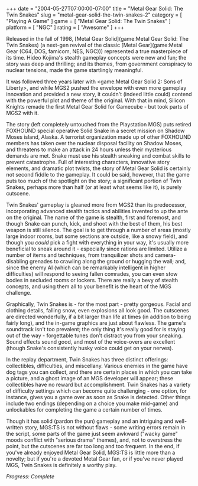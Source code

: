 +++
date = "2004-05-27T07:00:00-07:00"
title = "Metal Gear Solid: The Twin Snakes"
slug = "metal-gear-solid-the-twin-snakes-2"
category = [ "Playing A Game" ]
game = [ "Metal Gear Solid: The Twin Snakes" ]
platform = [ "NGC" ]
rating = [ "Awesome" ]
+++

Released in the fall of 1998, [Metal Gear Solid](game:Metal Gear Solid: The Twin Snakes) (a next-gen revival of the classic [Metal Gear](game:Metal Gear (C64, DOS, famicom, NES, NGC))) represented a true masterpiece of its time. Hideo Kojima's stealth gameplay concepts were new and fun; the story was deep and thrilling; and its themes, from government conspiracy to nuclear tensions, made the game startlingly meaningful.

It was followed three years later with <game:Metal Gear Solid 2: Sons of Liberty>, and while MGS2 pushed the envelope with even more gameplay innovation and provided a new story, it couldn't (indeed little could) contend with the powerful plot and theme of the original. With that in mind, Silicon Knights remade the first Metal Gear Solid for Gamecube - but took parts of MGS2 with it.

The story (left completely untouched from the Playstation MGS) puts retired FOXHOUND special operative Solid Snake in a secret mission on Shadow Moses island, Alaska. A terrorist organization made up of other FOXHOUND members has taken over the nuclear disposal facility on Shadow Moses, and threatens to make an attack in 24 hours unless their mysterious demands are met. Snake must use his stealth sneaking and combat skills to prevent catastrophe. Full of interesting characters, innovative story elements, and dramatic plot twists, the story of Metal Gear Solid is certainly not second fiddle to the gameplay. It could be said, however, that the game puts too much of the spotlight on the story; a significant portion of Twin Snakes, perhaps more than half (or at least what seems like it), is purely cutscene.

Twin Snakes' gameplay is gleaned more from MGS2 than its predecessor, incorporating advanced stealth tactics and abilities invented to up the ante on the original. The name of the game is stealth, first and foremost, and though Snake can punch, kick, and shoot with the best of them, his best weapon is still silence. The goal is to get through a number of areas (mostly large indoor rooms, but some sections are outside, like a snowy field), and though you *could* pick a fight with everything in your way, it's usually more beneficial to sneak around it - especially since rations are limited. Utilize a number of items and techniques, from tranquilizer shots and camera-disabling grenades to crawling along the ground or hugging the wall; and, since the enemy AI (which can be remarkably intelligent in higher difficulties) will respond to seeing fallen comrades, you can even stow bodies in secluded rooms or lockers. There are really a bevy of stealth concepts, and using them all to your benefit is the heart of the MGS challenge.

Graphically, Twin Snakes is - for the most part - pretty gorgeous. Facial and clothing details, falling snow, even explosions all look good. The cutscenes are directed wonderfully, if a bit larger than life at times (in addition to being fairly long), and the in-game graphics are just about flawless. The game's soundtrack isn't too prevalent; the only thing it's really good for is staying out of the way - forgettable tunes don't distract you from your sneaking. Sound effects sound good, and most of the voice-overs are excellent (though Snake's consistently husky voice could get on your nerves).

In the replay department, Twin Snakes has three distinct offerings: collectibles, difficulties, and miscellany. Various enemies in the game have dog tags you can collect, and there are certain places in which you can take a picture, and a ghost image of an MGS developer will appear; these collectibles have no reward but accomplishment. Twin Snakes has a variety of difficulty settings which can become quite challenging - one option, for instance, gives you a game over as soon as Snake is detected. Other things include two endings (depending on a choice you make mid-game) and unlockables for completing the game a certain number of times.

Though it has solid (pardon the pun) gameplay and an intriguing and well-written story, MGS:TS is not without flaws - some writing errors remain in the script, some parts of the game just seem awkward ("wacky game" moods conflict with "serious drama" themes), and, not to overstress the point, but the cutscenes are far too long and too frequent. In the end, if you've already enjoyed Metal Gear Solid, MGS:TS is little more than a novelty; but if you're a devoted Metal Gear fan, or if you've never played MGS, Twin Snakes is definitely a worthy play.

<i>Progress: Complete</i>